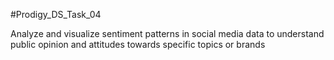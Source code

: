 #Prodigy_DS_Task_04

Analyze and visualize sentiment patterns in social media data to understand public opinion and attitudes towards specific topics or brands
